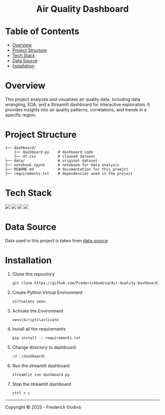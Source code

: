 <h1 align="center">Air Quality Dashboard</h1>

# Table of Contents

- [Overview](#overview)
- [Project Structure](#project-structure)
- [Tech Stack](#tech-stack)
- [Data Source](#data-source)
- [Installation](#installation)

# Overview

This project analyzes and visualizes air quality data, including data wrangling, EDA, and a Streamlit dashboard for interactive exploration. It provides insights into air quality patterns, correlations, and trends in a specific region.


# Project Structure

```
├── dashboard/
    ├── dashboard.py    # dashboard code
    ├── df.csv          # cleaned dataset
├── data/               # original dataset
├── notebook.ipynb      # notebook for data analysis
├── README.md           # documentation for this proejct
├── requirements.txt    # dependencies used in the project
```


# Tech Stack

<a href="https://www.python.org/"><img src="https://img.shields.io/badge/Python-FFD43B?style=for-the-badge&logo=python&logoColor=blue"/></a>
<a href="https://jupyter.org/"><img src="https://img.shields.io/badge/Jupyter-F37626.svg?&style=for-the-badge&logo=Jupyter&logoColor=white"/></a>
<a href="https://pandas.pydata.org/"><img src="https://img.shields.io/badge/Pandas-2C2D72?style=for-the-badge&logo=pandas&logoColor=white"/></a>
<a href="https://streamlit.io/"><img src="https://img.shields.io/badge/Streamlit-FF4B4B?style=for-the-badge&logo=Streamlit&logoColor=white"/></a>


# Data Source

Data used in this project is taken from [data-source](https://github.com/marceloreis/HTI/tree/master)


# Installation
1. Clone this repository
   ```bash
   git clone https://github.com/FrederickGodiva/Air-Quality-Dashboard.git
   ```

2. Create Python Virtual Environment
   ```bash
   virtualenv venv
   ```

3. Activate the Environment
   ```bash
   venv\Scripts\activate
   ```

4. Install all the requirements
   ```bash
   pip install -r requirements.txt
   ```

5. Change directory to dashboard
   ```bash
   cd .\dashboard\
   ``` 

5. Run the streamlit dashboard
   ```bash
   streamlit run dashboard.py
   ```

6. Stop the streamlit dashboard
   ```bash
   ctrl + c
   ```
---

Copyright &copy; 2025 - Frederick Godiva
